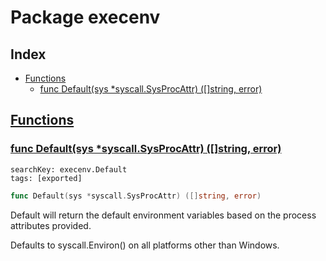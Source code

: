 # Package execenv

## Index

* [Functions](#func)
    * [func Default(sys *syscall.SysProcAttr) ([]string, error)](#Default)


## <a id="func" href="#func">Functions</a>

### <a id="Default" href="#Default">func Default(sys *syscall.SysProcAttr) ([]string, error)</a>

```
searchKey: execenv.Default
tags: [exported]
```

```Go
func Default(sys *syscall.SysProcAttr) ([]string, error)
```

Default will return the default environment variables based on the process attributes provided. 

Defaults to syscall.Environ() on all platforms other than Windows. 

